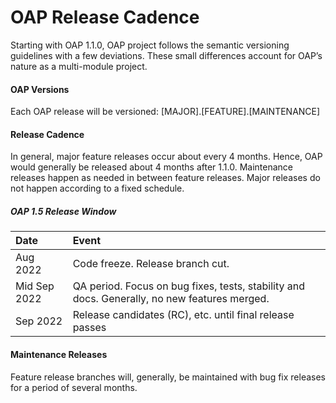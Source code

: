 # OAP Release Cadence

Starting with OAP 1.1.0, OAP project follows the semantic versioning guidelines with a few deviations. These small differences account for OAP’s nature as a multi-module project.

#### OAP Versions

Each OAP release will be versioned: [MAJOR].[FEATURE].[MAINTENANCE]

#### Release Cadence

In general, major feature releases occur about every 4 months. Hence, OAP would generally be released about 4 months after 1.1.0. Maintenance releases happen as needed in between feature releases. Major releases do not happen according to a fixed schedule.

##### OAP 1.5 Release Window

|Date  |  Event |
| :----- | :----- |
Aug        2022	           |  Code freeze. Release branch cut.|
Mid Sep   2022	            | QA period. Focus on bug fixes, tests, stability and docs. Generally, no new features merged.|
Sep     2022	             |Release candidates (RC), etc. until final release passes|


#### Maintenance Releases

Feature release branches will, generally, be maintained with bug fix releases for a period of several months.

